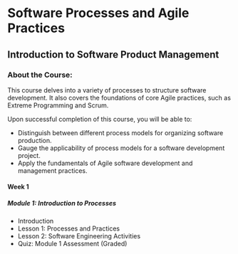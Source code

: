 # Software Processes and Agile Practices
## Introduction to Software Product Management
### About the Course:
This course delves into a variety of processes to structure software development. It also covers the foundations of core Agile practices, such as Extreme Programming and Scrum.

Upon successful completion of this course, you will be able to:

- Distinguish between different process models for organizing software production.
- Gauge the applicability of process models for a software development project.
- Apply the fundamentals of Agile software development and management practices.
 
#### Week 1 
##### Module 1: Introduction to Processes
- Introduction
- Lesson 1: Processes and Practices
- Lesson 2: Software Engineering Activities
- Quiz: Module 1 Assessment (Graded)